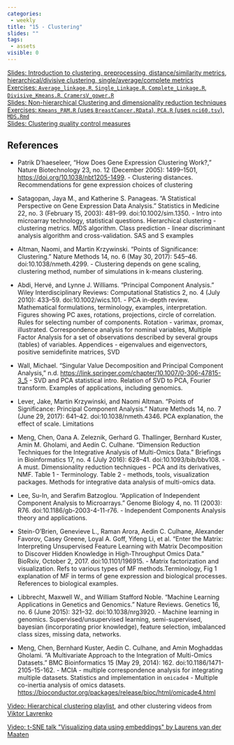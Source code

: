 ```yaml
---
categories:
 - weekly
title: "15 - Clustering"
slides: ""
tags:
 - assets
visible: 0
---
```


[Slides: Introduction to clustering, preprocessing, distance/similarity metrics, hierarchical/divisive clustering, single/average/complete metrics]({{site.baseurl}}/presentations/09_Clustering/09_Clustering.pdf)  
[Exercises: `Average_linkage.R`, `Single_Linkage.R`, `Complete_Linkage.R`, `Divisive_Kmeans.R`, `CramersV_gower.R`](https://github.com/mdozmorov/BIOS567.2017/tree/gh-pages/assets/09_Clustering/lab)  
[Slides: Non-hierarchical Clustering and dimensionality reduction techniques]({{site.baseurl}}/presentations/09_Clustering/09_Clustering1.pdf)  
[Exercises: `Kmeans_PAM.R` (uses `BreastCancer.RData`), `PCA.R` (uses `nci60.tsv`), `MDS.Rmd`](https://github.com/mdozmorov/BIOS567.2017/tree/gh-pages/assets/09_Clustering/lab)  
[Slides: Clustering quality control measures]({{site.baseurl}}/presentations/09_Clustering/09_Clustering2.pdf)  

## References

- Patrik D’haeseleer, “How Does Gene Expression Clustering Work?,” Nature Biotechnology 23, no. 12 (December 2005): 1499–1501, https://doi.org/10.1038/nbt1205-1499. - Clustering distances. Recommendations for gene expression choices of clustering

- Satagopan, Jaya M., and Katherine S. Panageas. “A Statistical Perspective on Gene Expression Data Analysis.” Statistics in Medicine 22, no. 3 (February 15, 2003): 481–99. doi:10.1002/sim.1350. - Intro into microarray technology, statistical questions. Hierarchical clustering - clustering metrics. MDS algorithm. Class prediction - linear discriminant analysis algorithm and cross-validation. SAS and S examples

- Altman, Naomi, and Martin Krzywinski. “Points of Significance: Clustering.” Nature Methods 14, no. 6 (May 30, 2017): 545–46. doi:10.1038/nmeth.4299. - Clustering depends on gene scaling, clustering method, number of simulations in k-means clustering.

- Abdi, Hervé, and Lynne J. Williams. “Principal Component Analysis.” Wiley Interdisciplinary Reviews: Computational Statistics 2, no. 4 (July 2010): 433–59. doi:10.1002/wics.101. - PCA in-depth review. Mathematical formulations, terminology, examples, interpretation. Figures showing PC axes, rotations, projections, circle of correlation. Rules for selecting number of components. Rotation - varimax, promax, illustrated. Correspondence analysis for nominal variables, Multiple Factor Analysis for a set of observations described by several groups (tables) of variables. Appendices - eigenvalues and eigenvectors, positive semidefinite matrices, SVD

- Wall, Michael. “Singular Value Decomposition and Principal Component Analysis,” n.d. https://link.springer.com/chapter/10.1007/0-306-47815-3_5 - SVD and PCA statistical intro. Relation of SVD to PCA, Fourier transform. Examples of applications, including genomics. 

- Lever, Jake, Martin Krzywinski, and Naomi Altman. “Points of Significance: Principal Component Analysis.” Nature Methods 14, no. 7 (June 29, 2017): 641–42. doi:10.1038/nmeth.4346. PCA explanation, the effect of scale. Limitations

- Meng, Chen, Oana A. Zeleznik, Gerhard G. Thallinger, Bernhard Kuster, Amin M. Gholami, and Aedín C. Culhane. “Dimension Reduction Techniques for the Integrative Analysis of Multi-Omics Data.” Briefings in Bioinformatics 17, no. 4 (July 2016): 628–41. doi:10.1093/bib/bbv108. - A must. Dimensionality reduction techniques - PCA and its derivatives, NMF. Table 1 - Terminology. Table 2 - methods, tools, visualization packages. Methods for integrative data analysis of multi-omics data.

- Lee, Su-In, and Serafim Batzoglou. “Application of Independent Component Analysis to Microarrays.” Genome Biology 4, no. 11 (2003): R76. doi:10.1186/gb-2003-4-11-r76. - Independent Components Analysis theory and applications.

- Stein-O’Brien, Genevieve L., Raman Arora, Aedin C. Culhane, Alexander Favorov, Casey Greene, Loyal A. Goff, Yifeng Li, et al. “Enter the Matrix: Interpreting Unsupervised Feature Learning with Matrix Decomposition to Discover Hidden Knowledge in High-Throughput Omics Data.” BioRxiv, October 2, 2017. doi:10.1101/196915. - Matrix factorization and visualization. Refs to various types of MF methods.Terminology, Fig 1 explanation of MF in terms of gene expression and biological processes. References to biological examples.

- Libbrecht, Maxwell W., and William Stafford Noble. “Machine Learning Applications in Genetics and Genomics.” Nature Reviews. Genetics 16, no. 6 (June 2015): 321–32. doi:10.1038/nrg3920. - Machine learning in genomics. Supervised/unsupervised learning, semi-supervised, bayesian (incorporating prior knowledge), feature selection, imbalanced class sizes, missing data, networks. 

- Meng, Chen, Bernhard Kuster, Aedín C. Culhane, and Amin Moghaddas Gholami. “A Multivariate Approach to the Integration of Multi-Omics Datasets.” BMC Bioinformatics 15 (May 29, 2014): 162. doi:10.1186/1471-2105-15-162. - MCIA - multiple correspondence analysis for integrating multiple datasets. Statistics and implementation in `omicade4` - Multiple co-inertia analysis of omics datasets. https://bioconductor.org/packages/release/bioc/html/omicade4.html

[Video: Hierarchical clustering playlist](https://www.youtube.com/playlist?list=PLBv09BD7ez_7qIbBhyQDr-LAKWUeycZtx), and other clustering videos from [Viktor Lavrenko](https://www.youtube.com/user/victorlavrenko/playlists)

[Video: t-SNE talk "Visualizing data using embeddings" by Laurens van der Maaten](https://www.youtube.com/watch?v=EMD106bB2vY)
